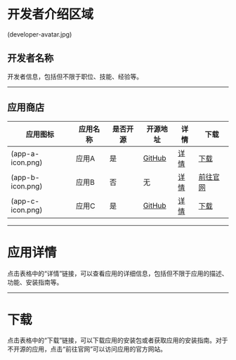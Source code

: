 
# 开发者介绍区域

(developer-avatar.jpg)
## 开发者名称
开发者信息，包括但不限于职位、技能、经验等。

---

## 应用商店

| 应用图标 | 应用名称 | 是否开源 | 开源地址 | 详情 | 下载 |
|----------|----------|----------|----------|------|------|
| (app-a-icon.png) | 应用A | 是 | [GitHub](https://github.com/app-a) | [详情](#) | [下载](#) |
| (app-b-icon.png) | 应用B | 否 | 无 | [详情](#) | [前往官网](https://app-b.com) |
| (app-c-icon.png) | 应用C | 是 | [GitHub](https://github.com/app-c) | [详情](#) | [下载](#) |

---

# 应用详情

点击表格中的“详情”链接，可以查看应用的详细信息，包括但不限于应用的描述、功能、安装指南等。

---

# 下载

点击表格中的“下载”链接，可以下载应用的安装包或者获取应用的安装指南。对于不开源的应用，点击“前往官网”可以访问应用的官方网站。

